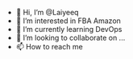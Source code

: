 - 👋 Hi, I’m @Laiyeeq
- 👀 I’m interested in FBA Amazon 
- 🌱 I’m currently learning DevOps
- 💞️ I’m looking to collaborate on ...
- 📫 How to reach me 

<!---
Laiyeeq/Laiyeeq is a ✨ special ✨ repository because its `README.md` (this file) appears on your GitHub profile.
You can click the Preview link to take a look at your changes.
--->
